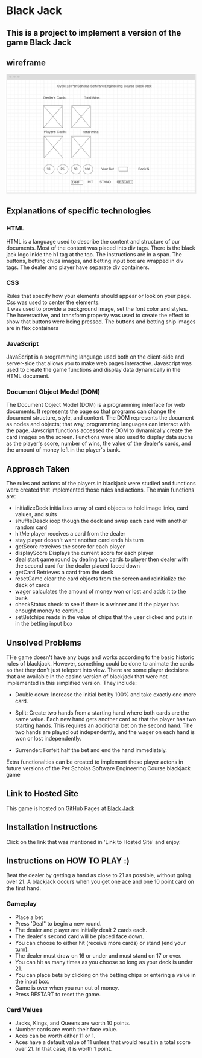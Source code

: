 # Black Jack
## This is a project to implement a version of the game Black Jack
## wireframe
![alt text](https://github.com/jsnmui/blackjackthegame/blob/main/wireframe.jpg  "wire frame")
 

## Explanations of specific technologies 
### HTML 
HTML is a language used to describe the content and structure of our documents. 
Most of the content was placed into  div tags. There is the black jack logo inide the h1 tag at the top.
The instructions are in a span. 
The buttons, betting chips images, and betting input box are wrapped in div tags.
The dealer and player have separate div containers.
### CSS
Rules that specify how your elements should appear or look on your page.
Css was used to center the elements.  
It was used to provide a background image, set the font color and styles.
The hover:active, and transform property was used to create the effect to show that buttons were being pressed.
The buttons and betting ship images are in flex containers 

### JavaScript 
JavaScript is a programming language used both on the client-side and server-side that allows you to make web pages interactive.
Javascript was used to create the game functions and display data dynamically in the HTML document.

### Document Object Model (DOM)
The Document Object Model (DOM) is a programming interface for web documents. It represents the page so that programs can change the document structure, style, and content. The DOM represents the document as nodes and objects; that way, programming languages can interact with the page.
Javscript functions accessed the DOM to dynamically create the card images on the screen.
Functions were also used to display data suchs as the player's score, number of wins, the value of the dealer's cards, and the amount of money left in the player's bank.

## Approach Taken
The rules and actions of the players in blackjack were studied and functions were created that implemented those rules and actions.
The main functions are:
*   initializeDeck   initializes array of card objects to hold image links, card values, and suits
*   shuffleDeack     ioop though the deck and swap each card with another random card
*   hitMe            player receives a card from the dealer
*   stay             player deosn't want another card ends his turn
*   getScore         retreives the score for each player
*   displayScore     Displays the current score for each player
*   deal             start game round by dealing two cards to player then dealer with the second card for the dealer placed faced down
*   getCard          Retrieves  a card from the deck
*   resetGame        clear the card objects from the screen and reinitialize the deck of cards
*   wager            calculates the amount of money won or lost and adds it to the bank
*   checkStatus      check to see if there is a winner and if the player has enought money to continue
*   setBetchips      reads in the value of chips that the user clicked and puts in in the betting input box

## Unsolved Problems
THe game doesn't have any bugs and works according to the basic historic rules of blackjack.
However, something could be done to animate the cards so that they don't just teleport into view.
There are some player decisions that are available in the casino version of blackjack that were not implemented in this simplified version.
They include:
*  Double down: Increase the initial bet by 100% and take exactly one more card. 

* Split: Create two hands from a starting hand where both cards are the same value. Each new hand gets another card so that the player has two starting hands. This requires an additional bet on the second hand. The two hands are played out independently, and the wager on each hand is won or lost independently. 

* Surrender: Forfeit half the bet and end the hand immediately. 

Extra functionalties can be created to implement these player actons in future versions of the Per Scholas Software Engineering Course blackjack game 

## Link to Hosted Site
 This game is hosted on GitHub Pages at [Black Jack](https://jsnmui.github.io/blackjackthegame/ "Black Jack Game")

## Installation Instructions
Click on the link that was mentioned in 'Link to Hosted Site' and enjoy.

## Instructions on HOW TO PLAY :)

 Beat the dealer by getting a hand as close to 21 as possible, without going over 21. A blackjack occurs when you get one ace and one 10 point card on the first hand.

### Gameplay
* Place a bet
* Press 'Deal" to begin a new round.
* The dealer and player are initially dealt 2 cards each.
* The dealer's second card will be placed face down.
* You can choose to either hit (receive more cards) or stand (end your turn).
* The dealer must draw on 16 or under and must stand on 17 or over.
* You can hit as many times as you choose so long as your deck is under 21.
* You can place bets by clicking on the betting chips or entering a value in the input box.
* Game is over when you run out of money.
* Press RESTART to reset the game.
### Card Values

* Jacks, Kings, and Queens are worth 10 points.
* Number cards are worth their face value.
* Aces can be worth either 11 or 1.
* Aces have a default value of 11 unless that would result in a total score over 21. In that case, it is worth 1 point.

